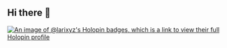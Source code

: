 ## Hi there 👋

<!--
**larixyz/larixyz** is a ✨ _special_ ✨ repository because its `README.md` (this file) appears on your GitHub profile.

Here are some ideas to get you started:

- 🔭 I’m currently working on ...
- 🌱 I’m currently learning ...
- 👯 I’m looking to collaborate on ...
- 🤔 I’m looking for help with ...
- 💬 Ask me about ...
- 📫 How to reach me: ...
- 😄 Pronouns: ...
- ⚡ Fun fact: ...
-->
[![An image of @larixyz's Holopin badges, which is a link to view their full Holopin profile](https://holopin.me/larixyz)](https://holopin.io/@larixyz)
